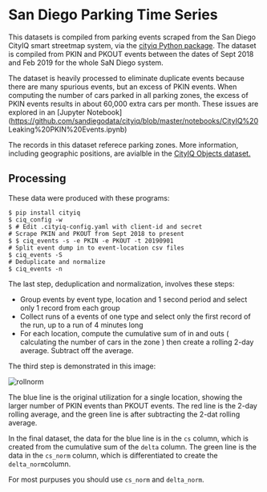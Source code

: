 # San Diego Parking Time Series

This datasets is compiled from parking events scraped from the San Diego CityIQ
smart streetmap system, via the [cityiq Python
package](https://pypi.org/project/cityiq/). The dataset is compiled from PKIN
and PKOUT events between the dates of Sept 2018 and Feb 2019 for the whole SaN
Diego system.

The dataset is heavily processed to eliminate duplicate events because there
are many spurious events, but an excess of PKIN events. When computing the
number of cars parked in all parking zones, the excess of PKIN events results
in about 60,000 extra cars per month. These issues are explored in an [Jupyter
Notebook](https://github.com/sandiegodata/cityiq/blob/master/notebooks/CityIQ%20
Leaking%20PKIN%20Events.ipynb)

The records in this dataset referece parking zones. More information, including geographic positions, are avialble in the [CityIQ Objects dataset.](https://data.sandiegodata.org/dataset/sandiego-gov-cityiq_objects)

## Processing

These data were produced with these programs: 

	$ pip install cityiq
	$ ciq_config -w
	$ # Edit .cityiq-config.yaml with client-id and secret
	# Scrape PKIN and PKOUT from Sept 2018 to present
	$ $ ciq_events -s -e PKIN -e PKOUT -t 20190901
	# Split event dump in to event-location csv files
	$ ciq_events -S
	# Deduplicate and normalize
	$ ciq_events -n

The last step, deduplication and normalization, involves these steps: 

* Group events by event type, location and 1 second period and select only 1
  record from each group 
* Collect runs of a events of one type and select only
  the first record of the run, up to a run of 4 minutes long 
* For each location, compute the cumulative sum of in and outs ( calculating
  the number of cars in the zone ) then create a rolling 2-day average.
  Subtract off the average.

The third step is demonstrated in this image:


![rollnorm](http://ds.civicknowledge.org.s3.amazonaws.com/sandiego.gov/cityiq/rolling-renorm.png "Rolling Normlization")

The blue line is the original utilization for a single location, showing the
larger number of PKIN events than PKOUT events. The red line is the 2-day
rolling average, and the green line is after subtracting the 2-dat rolling
average.

In the final dataset, the data for the blue line is in the  ``cs`` column, which is created from the cumulative sum of the ``delta`` column. The green line is the data in the ``cs_norm`` column, which is differentiated to create the ``delta_norm``column. 

For most purpuses you should use ``cs_norm`` and ``delta_norm``. 

